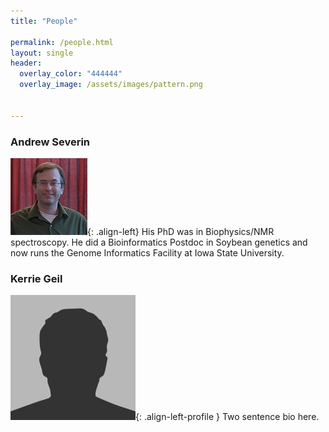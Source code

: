 ```yaml
---
title: "People"

permalink: /people.html
layout: single
header:
  overlay_color: "444444"
  overlay_image: /assets/images/pattern.png


---
```


### Andrew Severin

![Andrew](../assets/images/people/Andrew.png){: .align-left}
His PhD was in Biophysics/NMR spectroscopy. He did a Bioinformatics Postdoc in Soybean genetics and now runs the Genome Informatics Facility at Iowa State University.

### Kerrie Geil

![Kerrie](../assets/images/people/profile.jpg){: .align-left-profile }
Two sentence bio here.
